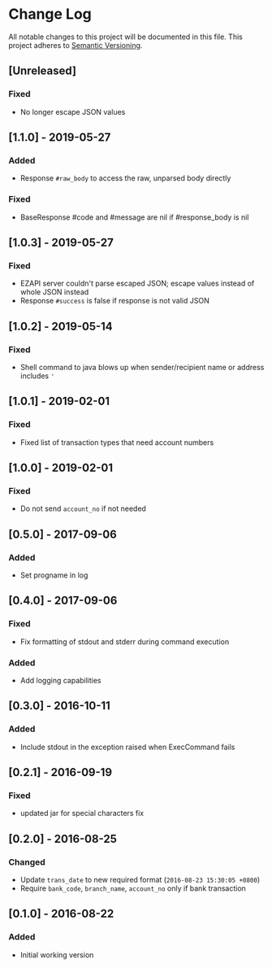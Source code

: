 # Change Log
All notable changes to this project will be documented in this file.
This project adheres to [Semantic Versioning](http://semver.org/).

## [Unreleased]
### Fixed
- No longer escape JSON values

## [1.1.0] - 2019-05-27
### Added
- Response `#raw_body` to access the raw, unparsed body directly

### Fixed
- BaseResponse #code and #message are nil if #response_body is nil

## [1.0.3] - 2019-05-27
### Fixed
- EZAPI server couldn't parse escaped JSON; escape values instead of whole JSON instead
- Response `#success` is false if response is not valid JSON

## [1.0.2] - 2019-05-14
### Fixed
- Shell command to java blows up when sender/recipient name or address includes `'`

## [1.0.1] - 2019-02-01
### Fixed
- Fixed list of transaction types that need account numbers

## [1.0.0] - 2019-02-01
### Fixed
- Do not send `account_no` if not needed

## [0.5.0] - 2017-09-06
### Added
- Set progname in log

## [0.4.0] - 2017-09-06
### Fixed
- Fix formatting of stdout and stderr during command execution

### Added
- Add logging capabilities

## [0.3.0] - 2016-10-11
### Added
- Include stdout in the exception raised when ExecCommand fails

## [0.2.1] - 2016-09-19
### Fixed
- updated jar for special characters fix

## [0.2.0] - 2016-08-25
### Changed
- Update `trans_date` to new required format (`2016-08-23 15:30:05 +0800`)
- Require `bank_code`, `branch_name`, `account_no` only if bank transaction

## [0.1.0] - 2016-08-22
### Added
- Initial working version
